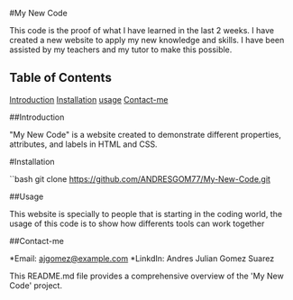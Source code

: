 #My New Code 

This code is the proof of what I have learned in the last 2 weeks. I have created a new website to apply my new knowledge and skills. I have been assisted by my teachers and my tutor to make this possible.

## Table of Contents

[Introduction](#introduction)
[Installation](#installation)
[usage](#usage)
[Contact-me](#Contact-me)

##Introduction 

"My New Code" is a website created to demonstrate different properties, attributes, and labels in HTML and CSS.

#Installation

``bash
git clone https://github.com/ANDRESGOM77/My-New-Code.git

##Usage

This website is specially to people that is starting in the coding world, the usage of this code is to show how differents tools can work together

##Contact-me

*Email: ajgomez@example.com
*LinkdIn: Andres Julian Gomez Suarez

This README.md file provides a comprehensive overview of the 'My New Code' project.